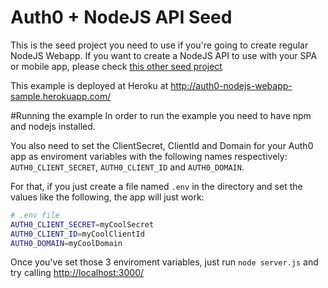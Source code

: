 # Auth0 + NodeJS API Seed
This is the seed project you need to use if you're going to create regular NodeJS Webapp. If you want to create a NodeJS API to use with your SPA or mobile app, please check [this other seed project](https://github.com/auth0/node-auth0/tree/master/examples/nodejs-api)

This example is deployed at Heroku at http://auth0-nodejs-webapp-sample.herokuapp.com/

#Running the example
In order to run the example you need to have npm and nodejs installed.

You also need to set the ClientSecret, ClientId and Domain for your Auth0 app as enviroment variables with the following names respectively: `AUTH0_CLIENT_SECRET`, `AUTH0_CLIENT_ID` and `AUTH0_DOMAIN`.

For that, if you just create a file named `.env` in the directory and set the values like the following, the app will just work:

````bash
# .env file
AUTH0_CLIENT_SECRET=myCoolSecret
AUTH0_CLIENT_ID=myCoolClientId
AUTH0_DOMAIN=myCoolDomain
````

Once you've set those 3 enviroment variables, just run `node server.js` and try calling [http://localhost:3000/](http://localhost:3000/)
